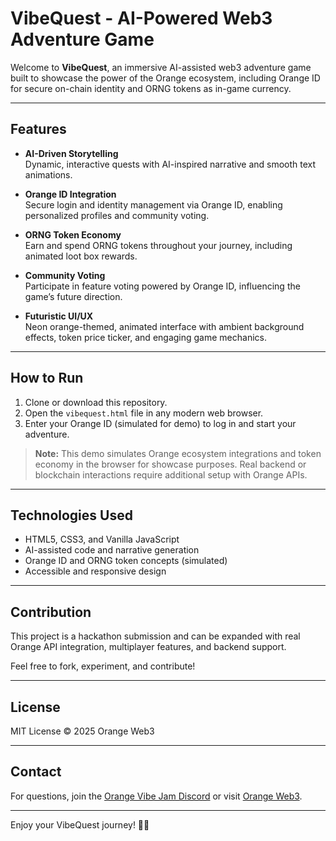 # VibeQuest - AI-Powered Web3 Adventure Game

Welcome to **VibeQuest**, an immersive AI-assisted web3 adventure game built to showcase the power of the Orange ecosystem, including Orange ID for secure on-chain identity and ORNG tokens as in-game currency.

---

## Features

- **AI-Driven Storytelling**  
  Dynamic, interactive quests with AI-inspired narrative and smooth text animations.

- **Orange ID Integration**  
  Secure login and identity management via Orange ID, enabling personalized profiles and community voting.

- **ORNG Token Economy**  
  Earn and spend ORNG tokens throughout your journey, including animated loot box rewards.

- **Community Voting**  
  Participate in feature voting powered by Orange ID, influencing the game’s future direction.

- **Futuristic UI/UX**  
  Neon orange-themed, animated interface with ambient background effects, token price ticker, and engaging game mechanics.

---

## How to Run

1. Clone or download this repository.
2. Open the `vibequest.html` file in any modern web browser.
3. Enter your Orange ID (simulated for demo) to log in and start your adventure.

> **Note:** This demo simulates Orange ecosystem integrations and token economy in the browser for showcase purposes. Real backend or blockchain interactions require additional setup with Orange APIs.

---

## Technologies Used

- HTML5, CSS3, and Vanilla JavaScript
- AI-assisted code and narrative generation
- Orange ID and ORNG token concepts (simulated)
- Accessible and responsive design

---

## Contribution

This project is a hackathon submission and can be expanded with real Orange API integration, multiplayer features, and backend support.

Feel free to fork, experiment, and contribute!

---

## License

MIT License © 2025 Orange Web3

---

## Contact

For questions, join the [Orange Vibe Jam Discord](https://discord.gg/yourinvite) or visit [Orange Web3](https://orangeweb3.com).

---

Enjoy your VibeQuest journey! 🧡🚀
